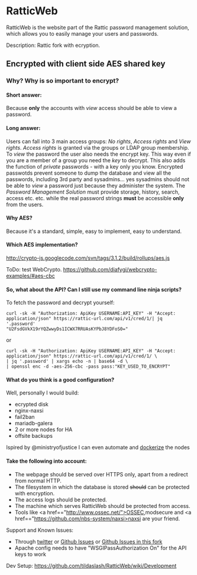 RatticWeb
=========

RatticWeb is the website part of the Rattic password management solution, which allows you to easily manage your users and passwords.

Description: Rattic fork with ecryption.

## Encrypted with client side AES shared key

### Why? Why is so important to encrypt?
#### Short answer: 
Because **only** the accounts with *view* access should be able to view a password.
#### Long answer:
Users can fall into 3 main access groups: *No rights*, *Access rights* and *View rights*. *Access rights* is granted via the groups or LDAP group membership. To *view* the password the user also needs the encrypt key. This way even if you are a member of a group you need the *key* to 
decrypt. This also adds the function of *private* passwords - with a key only you know. 
Encrypted passwotds prevent someone to dump the database and view all the passwords, including 3rd party and sysadmins... yes sysadmins should not be able to *view* a password just because they administer the system.
The *Password Management Solution* must provide storage, history, search, access etc. etc. while the real 
password strings **must** be accessible **only** from the users.
#### Why AES?
Because it's a standard, simple, easy to implement, easy to understand.
#### Which AES implementation?
http://crypto-js.googlecode.com/svn/tags/3.1.2/build/rollups/aes.js

ToDo: test WebCrypto. https://github.com/diafygi/webcrypto-examples/#aes-cbc
#### So, what about the API? Can I still use my command line ninja scripts?
To fetch the password and decrypt yourself:
```
curl -sk -H "Authorization: ApiKey USERNAME:API_KEY" -H "Accept: application/json" https://rattic-url.com/api/v1/cred/1/| jq '.password'
"U2FsdGVkX19rYQZwwyDs1ICWX7RRUAsKYPbJ8YDFoS0="
```
or
```
curl -sk -H "Authorization: ApiKey USERNAME:API_KEY" -H "Accept: application/json" https://rattic-url.com/api/v1/cred/1/ \
| jq '.password' | xargs echo -n | base64 -d \
| openssl enc -d -aes-256-cbc -pass pass:"KEY_USED_TO_ENCRYPT"
```

#### What do you think is a good configuration?
Well, personally I would build:
* ecrypted disk
* nginx-naxsi
* fail2ban
* mariadb-galera
* 2 or more nodes for HA
* offsite backups

Ispired by @ministryofjustice I can even automate and [dockerize](https://github.com/ministryofjustice/rattic-docker) the nodes

#### Take the following into account:
* The webpage should be served over HTTPS only, apart from a redirect from normal HTTP.
* The filesystem in which the database is stored ~~should~~ can be protected with encryption.
* The access logs should be protected.
* The machine which serves RatticWeb should be protected from access.
* Tools like <a href=="http://www.ossec.net/">OSSEC</a>,modsecure and  <a href=="https://github.com/nbs-system/naxsi>naxsi</a> are your friend.

Support and Known Issues:
* Through <a href="http://twitter.com/RatticDB">twitter</a> or <a href="https://github.com/tildaslash/RatticWeb/issues?state=open">Github Issues</a> or <a href="https://github.com/danislav/RatticWeb/issues?state=open">Github Issues in this fork</a>
* Apache config needs to have "WSGIPassAuthorization On" for the API keys to work

Dev Setup: <https://github.com/tildaslash/RatticWeb/wiki/Development>

